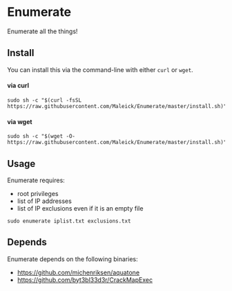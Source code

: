 Enumerate
======

Enumerate all the things!

## Install

You can install this via the command-line with either `curl` or `wget`.

#### via curl

```shell
sudo sh -c "$(curl -fsSL https://raw.githubusercontent.com/Maleick/Enumerate/master/install.sh)"
```

#### via wget

```shell
sudo sh -c "$(wget -O- https://raw.githubusercontent.com/Maleick/Enumerate/master/install.sh)"
```

## Usage

Enumerate requires:
- root privileges
- list of IP addresses
- list of IP exclusions even if it is an empty file

```shell
sudo enumerate iplist.txt exclusions.txt
```

## Depends

Enumerate depends on the following binaries:

- https://github.com/michenriksen/aquatone
- https://github.com/byt3bl33d3r/CrackMapExec
